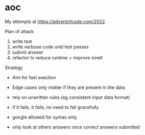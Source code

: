 # aoc

My attempts at https://adventofcode.com/2022

Plan of attack
1) write test
2) write verbose code until test passes
3) submit answer
4) refactor to reduce runtime + improve smell

Strategy
* Aim for fast exection
* Edge cases only matter if they are present in the data
* rely on unwritten rules (eg consistent input data format)
* if it fails, it fails, no need to fail gracefully

* google allowed for syntax only
* only look at others answers once correct answers submitted
